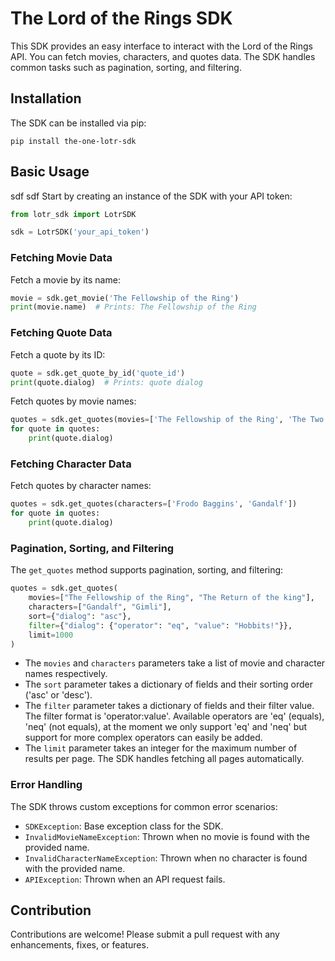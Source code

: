 # The Lord of the Rings SDK

This SDK provides an easy interface to interact with the Lord of the Rings API. You can fetch movies, characters, and quotes data. The SDK handles common tasks such as pagination, sorting, and filtering.

## Installation

The SDK can be installed via pip:

```
pip install the-one-lotr-sdk
```

## Basic Usage
sdf sdf
Start by creating an instance of the SDK with your API token:

```python
from lotr_sdk import LotrSDK

sdk = LotrSDK('your_api_token')
```

### Fetching Movie Data

Fetch a movie by its name:

```python
movie = sdk.get_movie('The Fellowship of the Ring')
print(movie.name)  # Prints: The Fellowship of the Ring
```

### Fetching Quote Data

Fetch a quote by its ID:

```python
quote = sdk.get_quote_by_id('quote_id')
print(quote.dialog)  # Prints: quote dialog
```

Fetch quotes by movie names:

```python
quotes = sdk.get_quotes(movies=['The Fellowship of the Ring', 'The Two Towers'])
for quote in quotes:
    print(quote.dialog)
```

### Fetching Character Data

Fetch quotes by character names:

```python
quotes = sdk.get_quotes(characters=['Frodo Baggins', 'Gandalf'])
for quote in quotes:
    print(quote.dialog)
```

### Pagination, Sorting, and Filtering

The `get_quotes` method supports pagination, sorting, and filtering:

```python
quotes = sdk.get_quotes(
    movies=["The Fellowship of the Ring", "The Return of the king"], 
    characters=["Gandalf", "Gimli"],
    sort={"dialog": "asc"},  
    filter={"dialog": {"operator": "eq", "value": "Hobbits!"}},
    limit=1000
)
```

- The `movies` and `characters` parameters take a list of movie and character names respectively.
- The `sort` parameter takes a dictionary of fields and their sorting order ('asc' or 'desc').
- The `filter` parameter takes a dictionary of fields and their filter value. The filter format is 'operator:value'. Available operators are 'eq' (equals), 'neq' (not equals), at the moment we only support 'eq' and 'neq' but support for more complex operators can easily be added. 
- The `limit` parameter takes an integer for the maximum number of results per page. The SDK handles fetching all pages automatically.

### Error Handling

The SDK throws custom exceptions for common error scenarios:

- `SDKException`: Base exception class for the SDK.
- `InvalidMovieNameException`: Thrown when no movie is found with the provided name.
- `InvalidCharacterNameException`: Thrown when no character is found with the provided name.
- `APIException`: Thrown when an API request fails.

## Contribution

Contributions are welcome! Please submit a pull request with any enhancements, fixes, or features.
